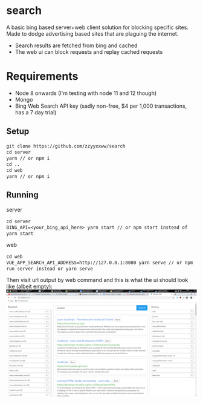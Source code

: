 
# search

A basic bing based server+web client solution for blocking specific sites.  
Made to dodge advertising based sites that are plaguing the internet.

* Search results are fetched from bing and cached
* The web ui can block requests and replay cached requests

# Requirements

* Node 8 onwards (I'm testing with node 11 and 12 though)
* Mongo
* Bing Web Search API key (sadly non-free, $4 per 1,000 transactions, has a 7 day trial)

## Setup

```
git clone https://github.com/zzyyxxww/search
cd server
yarn // or npm i
cd ..
cd web
yarn // or npm i
```

## Running

server
```
cd server
BING_API=<your_bing_api_here> yarn start // or npm start instead of yarn start
```

web
```
cd web
VUE_APP_SEARCH_API_ADDRESS=http://127.0.0.1:8080 yarn serve // or npm run server instead or yarn serve
```

Then visit url output by web command and this is what the ui should look like (albeit empty):
![screenshot](./media/search-screenshot.png)

